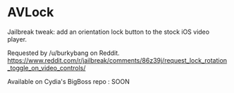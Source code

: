 # AVLock

Jailbreak tweak: add an orientation lock button to the stock iOS video player.

Requested by /u/burkybang on Reddit. https://www.reddit.com/r/jailbreak/comments/86z39j/request_lock_rotation_toggle_on_video_controls/

Available on Cydia's BigBoss repo : SOON
